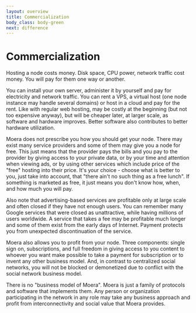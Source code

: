 ```yaml
---
layout: overview
title: Commercialization
body_class: body-green
next: difference
---
```


# Commercialization

Hosting a node costs money. Disk space, CPU power, network traffic cost
money. You will pay for them one way or another.

You can install your own server, administer it by yourself and pay for
electricity and network traffic. You can rent a VPS, a virtual host (one
node instance may handle several domains) or host in a cloud and pay for
the rent. Like with regular web hosting, may be costly at the beginning
(but not too expensive anyway), but will be cheaper later, at larger
scale, as software and hardware improves. Better software also
contributes to better hardware utilization.

Moera does not prescribe you how you should get your node. There may
exist many service providers and some of them may give you a node for
free. This just means that the provider pays the bills and you pay to
the provider by giving access to your private data, or by your time and
attention when viewing ads, or by using other services which include
price of the "free" hosting into their price. It's your choice - choose 
what is better to you, just take into account, that "there ain't no such
thing as a free lunch". If something is marketed as free, it just means
you don't know how, when, and how much you will pay.

Also note that advertising-based services are profitable only at large
scale and often closed if they have not enough users. You can remember
many Google services that were closed as unattractive, while having
millions of users worldwide. A service that takes a fee may be
profitable much longer and some of them exist from the early days of
Internet. Payment protects you from unexpected discontinuation of the
service.

Moera also allows you to profit from your node. Three components: single
sign on, subscriptions, and full freedom in giving access to you content
to whoever you want make possible to take a payment for subscription or
to invent any other business model. And, in contrast to centralized
social networks, you will not be blocked or demonetized due to conflict
with the social network business model.
 
There is no "business model of Moera". Moera is just a family of
protocols and software that implements them. Any person or organization
participating in the network in any role may take any business approach
and profit from interconnectivity and social value that Moera provides.
